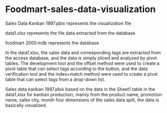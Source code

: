 # Foodmart-sales-data-visualization
Sales Data Kanban 1997.pbix represents the visualization file 

data1.xlsx represents the file data extracted from the database

foodmart 2000.mdb represents the database

In the data1.xlsx, the sales data and corresponding tags are extracted from the access database, and the data is simply sliced and analyzed by pivot tables. The development tool and the offset method were used to create a pivot table that can select tags according to the button, and the data verification tool and the index+match method were used to create a pivot table that can select tags from a drop-down list.

Sales data kanban 1997.pbix based on the data in the Sheet1 table in the data1.xlsx for kanban production, mainly from the product name, promotion name, sales city, month four dimensions of the sales data split, the data is basically visualized.
